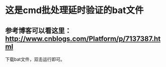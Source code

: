# 这是cmd批处理延时验证的bat文件
## 参考博客可以看这里：http://www.cnblogs.com/Platform/p/7137387.html
 

下载bat文件，双击运行即可。

